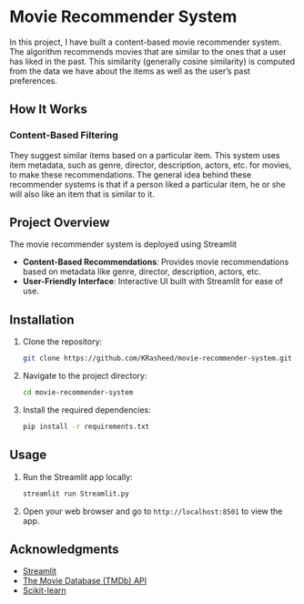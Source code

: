 # Movie Recommender System
In this project, I have built a content-based movie recommender system. The algorithm recommends movies that are similar to the ones that a user has liked in the past. This similarity (generally cosine similarity) is computed from the data we have about the items as well as the user’s past preferences.

## How It Works

### Content-Based Filtering
They suggest similar items based on a particular item. This system uses item metadata, such as genre, director, description, actors, etc. for movies, to make these recommendations. The general idea behind these recommender systems is that if a person liked a particular item, he or she will also like an item that is similar to it.

## Project Overview

The movie recommender system is deployed using Streamlit

- **Content-Based Recommendations**: Provides movie recommendations based on metadata like genre, director, description, actors, etc.
- **User-Friendly Interface**: Interactive UI built with Streamlit for ease of use.

## Installation

1. Clone the repository:
    ```bash
    git clone https://github.com/KRasheed/movie-recommender-system.git
    ```
2. Navigate to the project directory:
    ```bash
    cd movie-recommender-system
    ```
3. Install the required dependencies:
    ```bash
    pip install -r requirements.txt
    ```

## Usage

1. Run the Streamlit app locally:
    ```bash
    streamlit run Streamlit.py
    ```
2. Open your web browser and go to `http://localhost:8501` to view the app.

## Acknowledgments

- [Streamlit](https://streamlit.io/)
- [The Movie Database (TMDb) API](https://www.themoviedb.org/documentation/api)
- [Scikit-learn](https://scikit-learn.org/)
